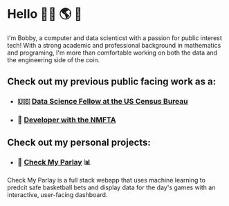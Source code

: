 # Hello 👨‍💻 🌎 👋

I'm Bobby, a computer and data scienticst with a passion for public interest tech! With a strong academic and professional background in mathematics and programing, I'm more than comfortable working on both the data and the engineering side of the coin. 

## Check out my previous public facing work as a:
- ### 🇺🇸 [Data Science Fellow at the US Census Bureau](https://github.com/codingitforward/cdfdemoday2021/blob/main/Bobby_Wells_Katie_Harris.pdf)
- ### 🚸 [Developer with the NMFTA](https://github.com/hliu12/nmfta-code-for-good)

## Check out my personal projects:
- ### 🏀 [Check My Parlay](https://check-my-parlay.herokuapp.com/) 📊
Check My Parlay is a full stack webapp that uses machine learning to predcit safe basketball bets and display data for the day's games with an interactive, user-facing dashboard.

<!---
bobbywells52/bobbywells52 is a ✨ special ✨ repository because its `README.md` (this file) appears on your GitHub profile.
You can click the Preview link to take a look at your changes.
--->
